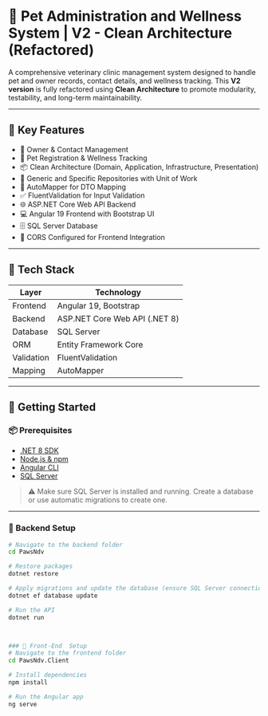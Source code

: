 # 🐾 Pet Administration and Wellness System | V2 - Clean Architecture (Refactored)

A comprehensive veterinary clinic management system designed to handle pet and owner records, contact details, and wellness tracking. This **V2 version** is fully refactored using **Clean Architecture** to promote modularity, testability, and long-term maintainability.

---

## 📌 Key Features

- 🧍 Owner & Contact Management  
- 🐶 Pet Registration & Wellness Tracking  
- 📦 Clean Architecture (Domain, Application, Infrastructure, Presentation)  
- 🧩 Generic and Specific Repositories with Unit of Work  
- 🔄 AutoMapper for DTO Mapping  
- ✅ FluentValidation for Input Validation  
- 🌐 ASP.NET Core Web API Backend  
- 💻 Angular 19 Frontend with Bootstrap UI  
- 🗄️ SQL Server Database  
- 🔐 CORS Configured for Frontend Integration  

---

## 🧱 Tech Stack

| Layer        | Technology                     |
|-------------|---------------------------------|
| Frontend     | Angular 19, Bootstrap           |
| Backend      | ASP.NET Core Web API (.NET 8)   |
| Database     | SQL Server                      |
| ORM          | Entity Framework Core           |
| Validation   | FluentValidation                |
| Mapping      | AutoMapper                      |

---

## 🚀 Getting Started

### 📦 Prerequisites

- [.NET 8 SDK](https://dotnet.microsoft.com/en-us/download)
- [Node.js & npm](https://nodejs.org/)
- [Angular CLI](https://angular.io/cli)
- [SQL Server](https://www.microsoft.com/en-us/sql-server/sql-server-downloads)

> ⚠️ Make sure SQL Server is installed and running. Create a database or use automatic migrations to create one.

---

### 🔧 Backend Setup

```bash
# Navigate to the backend folder
cd PawsNdv

# Restore packages
dotnet restore

# Apply migrations and update the database (ensure SQL Server connection string is configured)
dotnet ef database update

# Run the API
dotnet run



### 🔧 Front-End  Setup
# Navigate to the frontend folder
cd PawsNdv.Client

# Install dependencies
npm install

# Run the Angular app
ng serve

